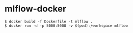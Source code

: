 # mlflow-docker

```shell
$ docker build -f Dockerfile -t mlflow .
$ docker run -d -p 5000:5000 -v $(pwd):/workspace mlflow
```

